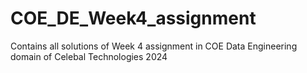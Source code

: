# COE_DE_Week4_assignment
Contains all solutions of Week 4 assignment in COE Data Engineering domain of Celebal Technologies 2024
